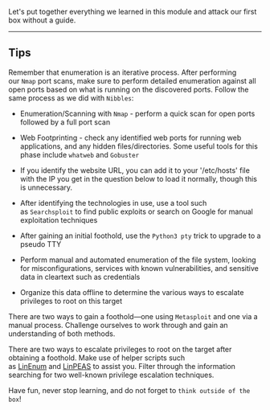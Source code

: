 Let's put together everything we learned in this module and attack our first box without a guide.

---

## Tips

Remember that enumeration is an iterative process. After performing our `Nmap` port scans, make sure to perform detailed enumeration against all open ports based on what is running on the discovered ports. Follow the same process as we did with `Nibbles`:

- Enumeration/Scanning with `Nmap` - perform a quick scan for open ports followed by a full port scan
    
- Web Footprinting - check any identified web ports for running web applications, and any hidden files/directories. Some useful tools for this phase include `whatweb` and `Gobuster`
    
- If you identify the website URL, you can add it to your '/etc/hosts' file with the IP you get in the question below to load it normally, though this is unnecessary.
    
- After identifying the technologies in use, use a tool such as `Searchsploit` to find public exploits or search on Google for manual exploitation techniques
    
- After gaining an initial foothold, use the `Python3 pty` trick to upgrade to a pseudo TTY
    
- Perform manual and automated enumeration of the file system, looking for misconfigurations, services with known vulnerabilities, and sensitive data in cleartext such as credentials
    
- Organize this data offline to determine the various ways to escalate privileges to root on this target
    

There are two ways to gain a foothold—one using `Metasploit` and one via a manual process. Challenge ourselves to work through and gain an understanding of both methods.

There are two ways to escalate privileges to root on the target after obtaining a foothold. Make use of helper scripts such as [LinEnum](https://github.com/rebootuser/LinEnum) and [LinPEAS](https://github.com/carlospolop/privilege-escalation-awesome-scripts-suite/tree/master/linPEAS) to assist you. Filter through the information searching for two well-known privilege escalation techniques.

Have fun, never stop learning, and do not forget to `think outside of the box`!